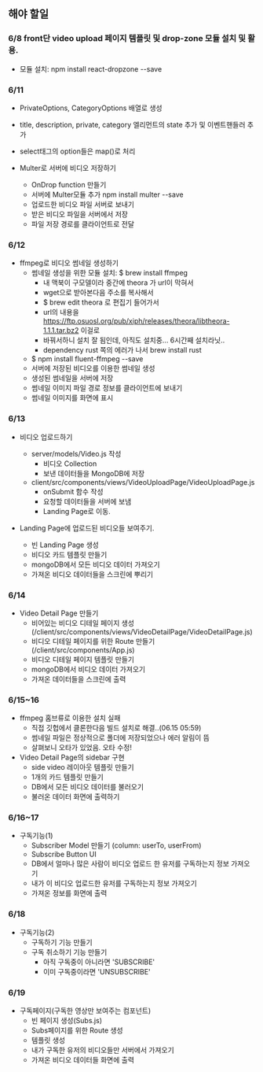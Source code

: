 ## 해야 할일
### 6/8 front단 video upload 페이지 템플릿 및 drop-zone 모듈 설치 및 활용.
- 모듈 설치: npm install react-dropzone --save

### 6/11 
- PrivateOptions, CategoryOptions 배열로 생성
- title, description, private, category 엘리먼트의 state 추가 및 이벤트핸들러 추가
- select태그의 option들은 map()로 처리

- Multer로 서버에 비디오 저장하기
  - OnDrop function 만들기
  - 서버에 Multer모듈 추가 npm install multer --save 
  - 업로드한 비디오 파일 서버로 보내기
  - 받은 비디오 파일을 서버에서 저장
  - 파일 저장 경로를 클라이언트로 전달

### 6/12
- ffmpeg로 비디오 썸네일 생성하기
  - 썸네일 생성을 위한 모듈 설치: $ brew install ffmpeg
    - 내 맥북이 구모델이라 중간에 theora 가 url이 막혀서
    - wget으로 받아본다음 주소를 복사해서
    - $ brew edit theora 로 편집기 들어가서
    - url의 내용을 https://ftp.osuosl.org/pub/xiph/releases/theora/libtheora-1.1.1.tar.bz2 이걸로
    - 바꿔서하니 설치 잘 됨인데, 아직도 설치중... 6시간째 설치라닛..
    - dependency rust 쪽의 에러가 나서 brew install rust
  - $ npm install fluent-ffmpeg --save
  - 서버에 저장된 비디오를 이용한 썸네일 생성
  - 생성된 썸네일을 서버에 저장
  - 썸네일 이미지 파일 경로 정보를 클라이언트에 보내기
  - 썸네일 이미지를 화면에 표시

### 6/13
- 비디오 업로드하기
  - server/models/Video.js 작성
    - 비디오 Collection
    - 보낸 데이터들을 MongoDB에 저장
  - client/src/components/views/VideoUploadPage/VideoUploadPage.js
    - onSubmit 함수 작성
    - 요청할 데이터들을 서버에 보냄
    - Landing Page로 이동.

- Landing Page에 업로드된 비디오들 보여주기.
  - 빈 Landing Page 생성
  - 비디오 카드 템플릿 만들기
  - mongoDB에서 모든 비디오 데이터 가져오기
  - 가져온 비디오 데이터들을 스크린에 뿌리기

### 6/14
- Video Detail Page 만들기
  - 비어있는 비디오 디테일 페이지 생성(/client/src/components/views/VideoDetailPage/VideoDetailPage.js)
  - 비디오 디테일 페이지를 위한 Route 만들기(/client/src/components/App.js)
  - 비디오 디테일 페이지 템플릿 만들기
  - mongoDB에서 비디오 데이터 가져오기
  - 가져온 데이터들을 스크린에 출력

### 6/15~16
- ffmpeg 홈브류로 이용한 설치 실패
  - 직접 깃헙에서 클론한다음 빌드 설치로 해결..(06.15 05:59)
  - 썸네일 파일은 정상적으로 폴더에 저장되었으나 에러 알림이 뜸
  - 살펴보니 오타가 있었음. 오타 수정!
- Video Detail Page의  sidebar 구현
  - side video 레이아웃 템플릿 만들기
  - 1개의 카드 템플릿 만들기
  - DB에서 모든 비디오 데이터를 불러오기
  - 불러온 데이터 화면에 출력하기

### 6/16~17
- 구독기능(1)
  - Subscriber Model 만들기 (column: userTo, userFrom)
  - Subscribe Button UI
  - DB에서 얼마나 많은 사람이 비디오 업로드 한 유저를 구독하는지 정보 가져오기
  - 내가 이 비디오 업로드한 유저를 구독하는지 정보 가져오기
  - 가져온 정보를 화면에 출력

### 6/18
- 구독기능(2)
  - 구독하기 기능 만들기
  - 구독 취소하기 기능 만들기
    - 아직 구독중이 아니라면 'SUBSCRIBE'
    - 이미 구독중이라면 'UNSUBSCRIBE'

### 6/19
- 구독페이지(구독한 영상만 보여주는 컴포넌트)
  - 빈 페이지 생성(Subs.js)
  - Subs페이지를 위한 Route 생성
  - 템플릿 생성
  - 내가 구독한 유저의 비디오들만 서버에서 가져오기
  - 가져온 비디오 데이터들 화면에 출력